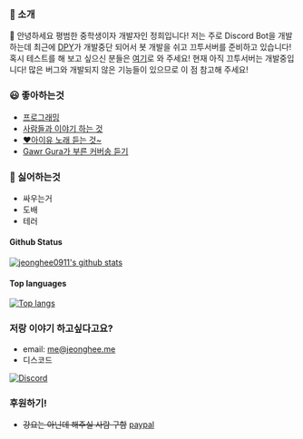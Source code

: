 ### 📃 소개
👋 안녕하세요 평범한 중학생이자 개발자인 정희입니다!
저는 주로 Discord Bot을 개발하는데 최근에 [DPY](https://github.com/Rapptz/discord.py)가 개발중단 되어서 봇 개발을 쉬고
끄투서버를 준비하고 있습니다! 혹시 테스트를 해 보고 싶으신 분들은 [여기](https://discord.gg/z7KnVM66F2)로 와 주세요!
현재 아직 끄투서버는 개발중입니다! 많은 버그와 개발되지 않은 기능들이 있으므로 이 점 참고해 주세요!

### 😃 좋아하는것

- [프로그래밍](https://www.python.org/)
- [사람들과 이야기 하는 것](https://discord.gg/2J8aW8Fhe2)
- [♥️아이유 노래 듣는 것~](https://music.youtube.com/channel/UCTUR0sVEkD8T5MlSHqgaI_Q?feature=share)
- [Gawr Gura가 부른 커버송 듣기](https://youtube.com/playlist?list=PLBaQipOTMedLA33YrvAp0iycjcgc56ccn)

### 🤬 싫어하는것

- 싸우는거
- 도배
- 테러


#### Github Status

[![jeonghee0911's github stats](https://github-readme-stats.vercel.app/api?username=jeongheegenius&theme=solarized-dark&show_icons=true)](https://github.com/jeongheegenius)

#### Top languages

[![Top langs](https://github-readme-stats.vercel.app/api/top-langs?username=jeongheegenius&theme=solarized-dark&show_icons=true)](https://github.com/jeongheegenius)

### 저랑 이야기 하고싶다고요?
- email: [me@jeonghee.me](mailto:me@jeonghee.me)
- 디스코드 

[![Discord](https://discord.c99.nl/widget/theme-3/673471748599054336.png)](https://discord.com/users/673471748599054336)

### 후원하기!
- ~~강요는 아닌데 해주실 사람 구함~~ [paypal](https://www.paypal.me/jeongheegenius)
